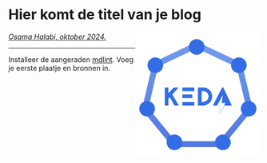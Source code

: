 # Hier komt de titel van je blog

<img src="plaatjes/keda.png" width="250" align="right" alt="mdbook logo om weg te halen" title="maar vergeet de alt tekst niet">

*[Osama Halabi, oktober 2024.](https://github.com/hanaim-devops/devops-blog-oshalabi)*
<hr/>

Installeer de aangeraden [mdlint](https://github.com/DavidAnson/markdownlint). Voeg je eerste plaatje en bronnen in.